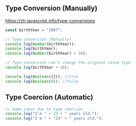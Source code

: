 ## Type Conversion (Manually)

https://zh.javascript.info/type-conversions

```javascript
const birthYear = "1997";

// Type conversion (Manually)
console.log(Number(birthYear));
console.log(birthYear);
console.log(Number(birthYear) + 18);

// Type conversion can't change the original value type
console.log(birthYear + 18);

console.log(Boolean({})); //true
console.log(Boolean(0)); //false

```

## Type Coercion (Automatic)
```javascript
// Same input due to type coercion
console.log("I'm " + 23 + " years old.");
console.log("I'm " + "23" + " years old.");
```
